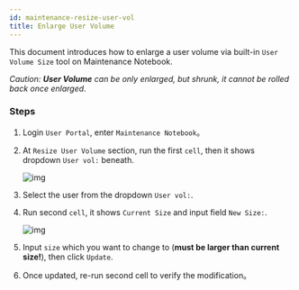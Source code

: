 ```yaml
---
id: maintenance-resize-user-vol
title: Enlarge User Volume
---
```


This document introduces how to enlarge a user volume via built-in `User Volume Size` tool on Maintenance Notebook.

*Caution: **User Volume** can be only enlarged, but shrunk, it cannot be rolled back once enlarged*.

### Steps

1. Login `User Portal`, enter `Maintenance Notebook`。

2. At `Resize User Volume` section, run the first `cell`, then it shows dropdown `User vol:` beneath.

    ![img](assets/dropdown_user_list.png)

3. Select the user from the dropdown `User vol:`.

4. Run second `cell`, it shows `Current Size` and input field `New Size:`.

    ![img](assets/enlarge_user_vol.png)

5. Input `size` which you want to change to (**must be larger than current size!**), then click `Update`.

6. Once updated, re-run second cell to verify the modification。
